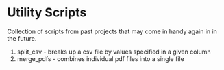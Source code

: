 # Utility Scripts
Collection of scripts from past projects that may come in handy again in
in the future.

1. split_csv - breaks up a csv file by values specified in a given column
2. merge_pdfs - combines individual pdf files into a single file
